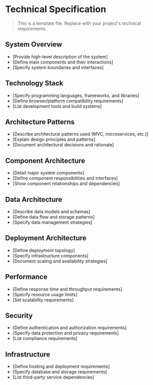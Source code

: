 # Technical Specification

> This is a template file. Replace with your project's technical requirements.

## System Overview
- [Provide high-level description of the system]
- [Define main components and their interactions]
- [Specify system boundaries and interfaces]

## Technology Stack
- [Specify programming languages, frameworks, and libraries]
- [Define browser/platform compatibility requirements]
- [List development tools and build systems]

## Architecture Patterns
- [Describe architectural patterns used (MVC, microservices, etc.)]
- [Explain design principles and patterns]
- [Document architectural decisions and rationale]

## Component Architecture
- [Detail major system components]
- [Define component responsibilities and interfaces]
- [Show component relationships and dependencies]

## Data Architecture
- [Describe data models and schemas]
- [Define data flow and storage patterns]
- [Specify data management strategies]

## Deployment Architecture
- [Define deployment topology]
- [Specify infrastructure components]
- [Document scaling and availability strategies]

## Performance
- [Define response time and throughput requirements]
- [Specify resource usage limits]
- [Set scalability requirements]

## Security
- [Define authentication and authorization requirements]
- [Specify data protection and privacy requirements]
- [List compliance requirements]

## Infrastructure
- [Define hosting and deployment requirements]
- [Specify database and storage requirements]
- [List third-party service dependencies]
